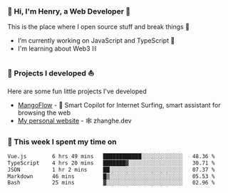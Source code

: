 <!-- [![Click to enter my website](https://github.com/zh30/zh30/assets/7930156/bb82b0df-3fb8-4136-8522-734cd2b27f6a)](https://blog.zhanghe.dev) -->

### 👋 Hi, I'm Henry, a Web Developer 🚀

This is the place where I open source stuff and break things :rofl:

- I’m currently working on JavaScript and TypeScript 🥢
- I'm learning about Web3 ⛓️

### 🔨 Projects I developed ⛵

Here are some fun little projects I've developed

- [MangoFlow](https://mangoflow.chat/) - 🥭 Smart Copilot for Internet Surfing, smart assistant for browsing the web
- [My personal website](https://zhanghe.dev) - 🕸️ zhanghe.dev

### 💪 This week I spent my time on

<!--START_SECTION:waka-->

```txt
Vue.js        6 hrs 49 mins   ████████████░░░░░░░░░░░░░   48.36 %
TypeScript    4 hrs 20 mins   ███████▓░░░░░░░░░░░░░░░░░   30.71 %
JSON          1 hr 2 mins     ██░░░░░░░░░░░░░░░░░░░░░░░   07.37 %
Markdown      46 mins         █▒░░░░░░░░░░░░░░░░░░░░░░░   05.53 %
Bash          25 mins         ▓░░░░░░░░░░░░░░░░░░░░░░░░   02.96 %
```

<!--END_SECTION:waka-->

